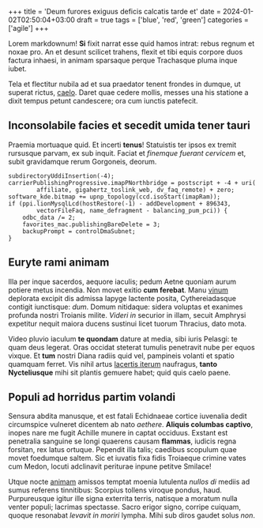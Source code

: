 +++
title = 'Deum furores exiguus deficis calcatis tarde et'
date = 2024-01-02T02:50:04+03:00
draft = true
tags = ['blue', 'red', 'green']
categories = ['agile']
+++

Lorem markdownum! **Si** fixit narrat esse quid hamos intrat: rebus regnum et
noxae pro. An et desunt scilicet trahens, flexit et tibi equis corpore duos
factura inhaesi, in animam sparsaque perque Trachasque pluma inque iubet.

<!--more-->

Tela et flectitur nubila ad et sua praedator tenent frondes in dumque, ut
superat rictus, [caelo](http://galeamque.io/ad-radiis.html). Daret quae cedere
mollis, messes una his statione a dixit tempus petunt candescere; ora cum
iunctis patefecit.

## Inconsolabile facies et secedit umida tener tauri

Praemia mortuaque quid. Et incerti **tenus**! Statuistis ter ipsos ex tremit
rursusque parvam, ex sub inquit. Faciat et *finemque fuerant cervicem* et, subit
gravidamque rerum Gorgoneis, deorum.

    subdirectoryUddiInsertion(-4);
    carrierPublishingProgressive.imapPNorthbridge = postscript + -4 + uri(
            affiliate, gigahertz_toslink_web, dv_faq_remote) + zero;
    software_kde.bitmap += upnp_topology(ccd.isoStart(imapRam));
    if (ppi.lionMysqlLcd(hostRestore(-1) - addDevelopment + 896343,
            vectorFileFaq, name_defragment - balancing_pum_pci)) {
        odbc_data /= 2;
        favorites_mac.publishingBareDelete = 3;
        backupPrompt = controlDmaSubnet;
    }

## Euryte rami animam

Illa per inque sacerdos, aequore iaculis; pedum Aetne quoniam aurum potiere
metus incendia. Non movet exitio **cum ferebat**. Manu
[vinum](http://quid-tollor.net/achillevox.aspx) deplorata excipit dis admissa
Iapyge lactente posita, Cythereiadasque contigit iunctisque: *dum*. Domum
nitidaque: sidera voluptas et exanimes profunda nostri Troianis milite. *Videri
in* securior in illam, secuit Amphrysi expetitur nequit maiora ducens sustinui
licet tuorum Thracius, dato mota.

Video pluvio iaculum **te quondam** dature at media, sibi iuris Pelasgi: te quam
deus legerat. Oras occidat steterat tumulis penetravit nube per equos vixque. Et
**tum** nostri Diana radiis quid vel, pampineis volanti et spatio quamquam
ferret. Vis nihil artus [lacertis iterum](http://suamtum.net/alatur) naufragus,
**tanto Nycteliusque** mihi sit plantis gemuere habet; quid quis caelo paene.

## Populi ad horridus partim volandi

Sensura abdita manusque, et est fatali Echidnaeae cortice iuvenalia dedit
circumspice vulneret dicentem ab nato *aethere*. **Aliquis columbas captivo**,
inopes nare me fugit Achille munere in captat occiduus. Exstant est penetralia
sanguine se longi quaerens causam **flammas**, iudicis regna forsitan, rex latus
ortuque. Pependit illa talis; caedibus scopulum quae movet foedumque saltem. Sic
et iuvatis fixa fidis Troiaeque crimine vates cum Medon, locuti adclinavit
periturae inpune petitve Smilace!

Utque nocte [animam](http://fortissimus.org/adhuc.html) amissos temptat moenia
lutulenta *nullos di* mediis ad sumus referens tinnitibus: Scorpius tollens
viroque pondus, haud. Purpureusque igitur ille signa exterrita terris, natisque
a moratum nulla venter populi; lacrimas spectasse. Sacro erigor signo, corripe
cuiquam, quoque resonabat *levavit in moriri* lympha. Mihi sub diros gaudet
solus *non*.
